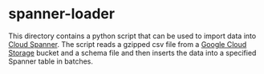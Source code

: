# spanner-loader

This directory contains a python script that can be used to import data into [Cloud Spanner](https://cloud.google.com/spanner/). The script reads a gzipped csv file from a [Google Cloud Storage](https://cloud.google.com/gcs/) bucket and a schema file and then inserts the data into a specified Spanner table in batches.
